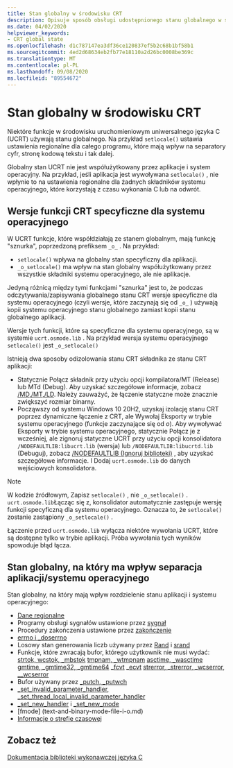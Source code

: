 ```yaml
---
title: Stan globalny w środowisku CRT
description: Opisuje sposób obsługi udostępnionego stanu globalnego w środowisku uruchomieniowym uniwersalnego języka C.
ms.date: 04/02/2020
helpviewer_keywords:
- CRT global state
ms.openlocfilehash: d1c787147ea3df36ce120837ef5b2c68b1bf58b1
ms.sourcegitcommit: 4ed2d68634eb2fb77e18110a2d26bc0008be369c
ms.translationtype: MT
ms.contentlocale: pl-PL
ms.lasthandoff: 09/08/2020
ms.locfileid: "89554672"
---
```

# <a name="global-state-in-the-crt"></a>Stan globalny w środowisku CRT

Niektóre funkcje w środowisku uruchomieniowym uniwersalnego języka C (UCRT) używają stanu globalnego. Na przykład `setlocale()` ustawia ustawienia regionalne dla całego programu, które mają wpływ na separatory cyfr, stronę kodową tekstu i tak dalej.

Globalny stan UCRT nie jest współużytkowany przez aplikacje i system operacyjny. Na przykład, jeśli aplikacja jest wywoływana `setlocale()` , nie wpłynie to na ustawienia regionalne dla żadnych składników systemu operacyjnego, które korzystają z czasu wykonania C lub na odwrót.

## <a name="os-specific-versions-of-crt-functions"></a>Wersje funkcji CRT specyficzne dla systemu operacyjnego

W UCRT funkcje, które współdziałają ze stanem globalnym, mają funkcję "sznurka", poprzedzoną prefiksem `_o_` . Na przykład:

- `setlocale()` wpływa na globalny stan specyficzny dla aplikacji.
- `_o_setlocale()` ma wpływ na stan globalny współużytkowany przez wszystkie składniki systemu operacyjnego, ale nie aplikacje.

Jedyną różnicą między tymi funkcjami "sznurka" jest to, że podczas odczytywania/zapisywania globalnego stanu CRT wersje specyficzne dla systemu operacyjnego (czyli wersje, które zaczynają się od `_o_` ) używają kopii systemu operacyjnego stanu globalnego zamiast kopii stanu globalnego aplikacji.

Wersje tych funkcji, które są specyficzne dla systemu operacyjnego, są w systemie `ucrt.osmode.lib` . Na przykład wersja systemu operacyjnego `setlocale()` jest `_o_setlocale()`

Istnieją dwa sposoby odizolowania stanu CRT składnika ze stanu CRT aplikacji:

- Statycznie Połącz składnik przy użyciu opcji kompilatora/MT (Release) lub MTd (Debug). Aby uzyskać szczegółowe informacje, zobacz [/MD,/MT,/LD](../build/reference/md-mt-ld-use-run-time-library.md). Należy zauważyć, że łączenie statyczne może znacznie zwiększyć rozmiar binarny.
- Począwszy od systemu Windows 10 20H2, uzyskaj izolację stanu CRT poprzez dynamiczne łączenie z CRT, ale Wywołaj Eksporty w trybie systemu operacyjnego (funkcje zaczynające się od _o_). Aby wywoływać Eksporty w trybie systemu operacyjnego, statycznie Połącz je z wcześniej, ale zignoruj statyczne UCRT przy użyciu opcji konsolidatora `/NODEFAULTLIB:libucrt.lib` (wersja) lub `/NODEFAULTLIB:libucrtd.lib` (Debuguj), zobacz [/NODEFAULTLIB (Ignoruj biblioteki)](../build/reference/nodefaultlib-ignore-libraries.md) , aby uzyskać szczegółowe informacje. I Dodaj `ucrt.osmode.lib` do danych wejściowych konsolidatora.

> [!Note]
> W kodzie źródłowym, Zapisz `setlocale()` , nie `_o_setlocale()` . `ucrt.osmode.lib`Łącząc się z, konsolidator automatycznie zastępuje wersję funkcji specyficzną dla systemu operacyjnego. Oznacza to, że `setlocale()` zostanie zastąpiony `_o_setlocale()` .

Łączenie przed `ucrt.osmode.lib` wyłącza niektóre wywołania UCRT, które są dostępne tylko w trybie aplikacji. Próba wywołania tych wyników spowoduje błąd łącza.

## <a name="global-state-affected-by-appos-separation"></a>Stan globalny, na który ma wpływ separacja aplikacji/systemu operacyjnego

Stan globalny, na który mają wpływ rozdzielenie stanu aplikacji i systemu operacyjnego:

- [Dane regionalne](locale.md)
- Programy obsługi sygnałów ustawione przez [sygnał](reference/signal.md)
- Procedury zakończenia ustawione przez [zakończenie](reference/set-terminate-crt.md)
- [errno i _doserrno](errno-doserrno-sys-errlist-and-sys-nerr.md)
- Losowy stan generowania liczb używany przez [Rand](reference/rand.md) i [srand](reference/srand.md)
- Funkcje, które zwracają bufor, którego użytkownik nie musi wydać:   [strtok, wcstok, _mbstok](reference/strtok-strtok-l-wcstok-wcstok-l-mbstok-mbstok-l.md) [tmpnam, _wtmpnam](reference/tempnam-wtempnam-tmpnam-wtmpnam.md) [asctime, _wasctime](reference/asctime-wasctime.md) [gmtime, _gmtime32, _gmtime64](reference/gmtime-gmtime32-gmtime64.md) [_fcvt](reference/fcvt.md) [_ecvt](reference/ecvt.md) [strerror, _strerror, _wcserror, __wcserror](reference/strerror-strerror-wcserror-wcserror.md)
- Bufor używany przez [_putch, _putwch](reference/putch-putwch.md)
- [_set_invalid_parameter_handler, _set_thread_local_invalid_parameter_handler](reference/set-invalid-parameter-handler-set-thread-local-invalid-parameter-handler.md)
- [_set_new_handler](reference/set-new-handler.md) i [_set_new_mode](reference/set-new-mode.md)
- [fmode] (text-and-binary-mode-file-i-o.md)
- [Informacje o strefie czasowej](time-management.md)

## <a name="see-also"></a>Zobacz też

[Dokumentacja biblioteki wykonawczej języka C](c-run-time-library-reference.md)
